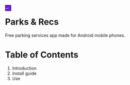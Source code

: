 <img src="./pics/App Logo.png" align="left" style="height: 20px; margin-right:5px"/>



#  Parks & Recs
Free parking services app made for Android mobile phones.


# Table of Contents

1. Introduction
2. Install guide
3. Use
